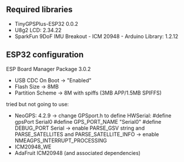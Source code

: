 ## Required libraries

* TinyGPSPlus-ESP32 0.0.2
* U8g2 LCD: 2.34.22
* SparkFun 9DoF IMU Breakout - ICM 20948 - Arduino Library: 1.2.12

## ESP32 configuration
 ESP Board Manager Package 3.0.2
* USB CDC On Boot -> "Enabled"
* Flash Size -> 8MB
* Partition Scheme -> 8M with spiffs (3MB APP/1.5MB SPIFFS)


tried but not going to use:
* NeoGPS: 4.2.9
    -> change GPSport.h to define HWSerial:
          #define gpsPort Serial0
          #define GPS_PORT_NAME "Serial0"
          #define DEBUG_PORT Serial
    -> enable PARSE_GSV string and PARSE_SATELLITES and PARSE_SATELLITE_INFO
    -> enable NMEAGPS_INTERRUPT_PROCESSING
* ICM20948_WE
* AdaFruit ICM20948 (and associated dependencies)